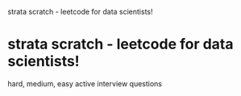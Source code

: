 strata scratch - leetcode for data scientists!

<h1>strata scratch - leetcode for data scientists!</h1>


hard, medium, easy active interview questions


